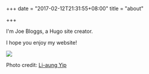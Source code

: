 +++
date = "2017-02-12T21:31:55+08:00"
title = "about"

+++

I'm Joe Bloggs, a Hugo site creator.

I hope you enjoy my website!

![](/img/penguin_island_img_3070.jpg)

Photo credit: [Li-aung Yip](https://www.penwatch.net/)
